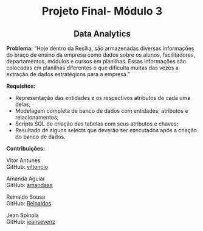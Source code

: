 <h1 align="center">Projeto Final- Módulo 3</h3>
<h2 align="center">Data Analytics</h2>

__</h3>Problema:</h3>__ 
“Hoje dentro da Resilia, são armazenadas diversas informações do braço de ensino
da empresa como dados sobre os alunos, facilitadores, departamentos, módulos e
cursos em planilhas. Essas informações são colocadas em planilhas diferentes o que
dificulta muitas das vezes a extração de dados estratégicos para a empresa.”

__</h3>Requisitos:</h3>__
* Representação das entidades e os respectivos atributos de cada uma delas;
* Modelagem completa de banco de dados com entidades, atributos e
relacionamentos;
* Scripts SQL de criação das tabelas com seus atributos e chaves;
* Resultado de alguns selects que deverão ser executados após a criação do
banco de dados.

__</h3>Contribuições:</h3>__
<p align="left">
    Vitor Antunes <br>
    GitHub: <a href="https://github.com/Viltoncio/">viltoncio</a>
</p>
 
<p align="left">
    Amanda Aguiar <br>
    GitHub: <a href="https://github.com/amandaas">amandaas</a>
</p>
 
<p align="left">
    Reinaldo Sousa <br>
    GitHub: <a href="https://github.com/Reinaldos">Reinaldos</a>
</p>

<p align="left">
    Jean Spínola <br>
    GitHub: <a href="https://github.com/jeansevenz">jeansevenz</a>

